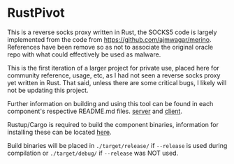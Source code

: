 # RustPivot

This is a reverse socks proxy written in Rust,
the SOCKS5 code is largely implemented from the 
code from https://github.com/ajmwagar/merino.
References have been remove so as not to associate the original
oracle repo with what could effectively be used as malware.

This is the first iteration of a larger project for private use, placed here
for community reference, usage, etc, as I had not seen a reverse socks proxy
yet written in Rust. That said, unless there are some critical bugs,
I likely will not be updating this project.

Further information on building and using this tool can be found in each
component's respective README.md files. [server](server/README.md) and [client](client/README.md).  

Rustup/Cargo is required to build the component binaries, information for installing these can be located [here](https://www.rust-lang.org/tools/install).

Build binaries will be placed in `./target/release/` if `--release` is used during compilation or `./target/debug/` if `--release` was NOT used.

